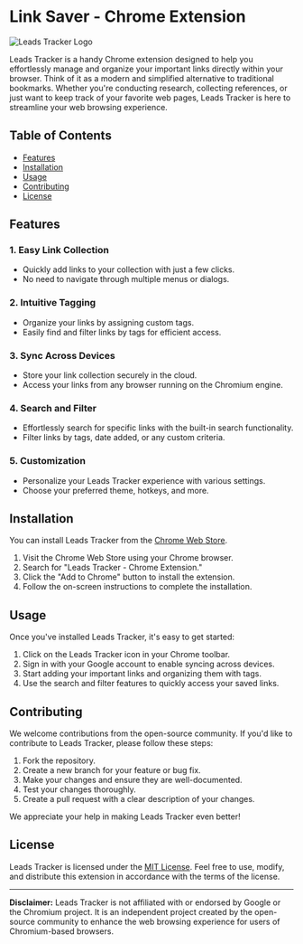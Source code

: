 # Link Saver - Chrome Extension

![Leads Tracker Logo](https://i.postimg.cc/263r9jvs/link.png)

Leads Tracker is a handy Chrome extension designed to help you effortlessly manage and organize your important links directly within your browser. Think of it as a modern and simplified alternative to traditional bookmarks. Whether you're conducting research, collecting references, or just want to keep track of your favorite web pages, Leads Tracker is here to streamline your web browsing experience.

## Table of Contents
- [Features](#features)
- [Installation](#installation)
- [Usage](#usage)
- [Contributing](#contributing)
- [License](#license)

## Features

### 1. **Easy Link Collection**
   - Quickly add links to your collection with just a few clicks.
   - No need to navigate through multiple menus or dialogs.

### 2. **Intuitive Tagging**
   - Organize your links by assigning custom tags.
   - Easily find and filter links by tags for efficient access.

### 3. **Sync Across Devices**
   - Store your link collection securely in the cloud.
   - Access your links from any browser running on the Chromium engine.

### 4. **Search and Filter**
   - Effortlessly search for specific links with the built-in search functionality.
   - Filter links by tags, date added, or any custom criteria.

### 5. **Customization**
   - Personalize your Leads Tracker experience with various settings.
   - Choose your preferred theme, hotkeys, and more.

## Installation

You can install Leads Tracker from the [Chrome Web Store](https://chrome.google.com/webstore/leads-tracker-extension).

1. Visit the Chrome Web Store using your Chrome browser.
2. Search for "Leads Tracker - Chrome Extension."
3. Click the "Add to Chrome" button to install the extension.
4. Follow the on-screen instructions to complete the installation.

## Usage

Once you've installed Leads Tracker, it's easy to get started:

1. Click on the Leads Tracker icon in your Chrome toolbar.
2. Sign in with your Google account to enable syncing across devices.
3. Start adding your important links and organizing them with tags.
4. Use the search and filter features to quickly access your saved links.

## Contributing

We welcome contributions from the open-source community. If you'd like to contribute to Leads Tracker, please follow these steps:

1. Fork the repository.
2. Create a new branch for your feature or bug fix.
3. Make your changes and ensure they are well-documented.
4. Test your changes thoroughly.
5. Create a pull request with a clear description of your changes.

We appreciate your help in making Leads Tracker even better!

## License

Leads Tracker is licensed under the [MIT License](LICENSE). Feel free to use, modify, and distribute this extension in accordance with the terms of the license.

---

**Disclaimer:** Leads Tracker is not affiliated with or endorsed by Google or the Chromium project. It is an independent project created by the open-source community to enhance the web browsing experience for users of Chromium-based browsers.
